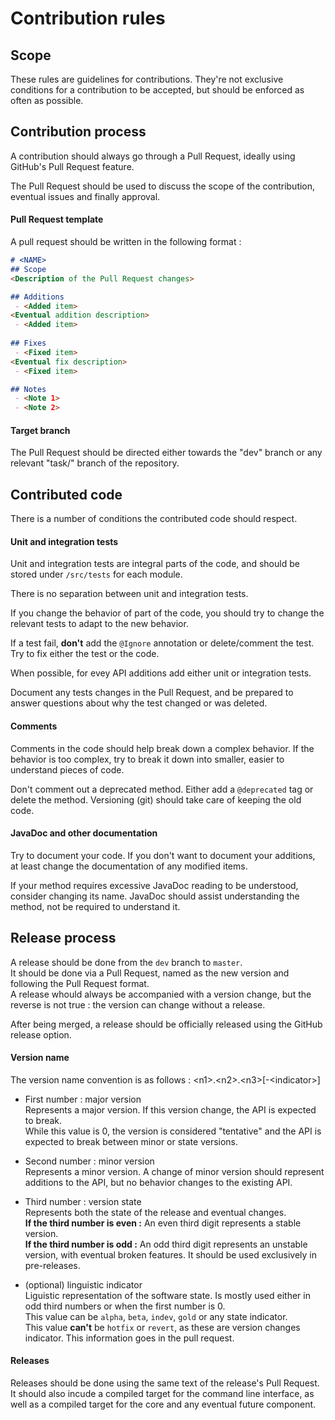 # Contribution rules

## Scope

These rules are guidelines for contributions. They're not exclusive conditions for a contribution to be accepted, but should be enforced as often as possible.


## Contribution process

A contribution should always go through a Pull Request, ideally using GitHub's Pull Request feature.

The Pull Request should be used to discuss the scope of the contribution, eventual issues and finally approval.

#### Pull Request template

A pull request should be written in the following format :

```markdown
# <NAME>
## Scope
<Description of the Pull Request changes>

## Additions
 - <Added item>  
<Eventual addition description>
 - <Added item>
 
## Fixes
 - <Fixed item>  
<Eventual fix description>
 - <Fixed item>

## Notes
 - <Note 1>
 - <Note 2>
```

#### Target branch

The Pull Request should be directed either towards the "dev" branch or any relevant "task/" branch of the repository.


## Contributed code

There is a number of conditions the contributed code should respect.

#### Unit and integration tests
Unit and integration tests are integral parts of the code, and should be stored under `/src/tests` for each module.

There is no separation between unit and integration tests.

If you change the behavior of part of the code, you should try to change the relevant tests to adapt to the new behavior.

If a test fail, **don't** add the `@Ignore` annotation or delete/comment the test. Try to fix either the test or the code.

When possible, for evey API additions add either unit or integration tests.

Document any tests changes in the Pull Request, and be prepared to answer questions about why the test changed or was deleted.

#### Comments
Comments in the code should help break down a complex behavior. If the behavior is too complex, try to break it down into smaller, easier to understand pieces of code.

Don't comment out a deprecated method. Either add a `@deprecated` tag or delete the method. Versioning (git) should take care of keeping the old code.

#### JavaDoc and other documentation
Try to document your code. If you don't want to document your additions, at least change the documentation of any modified items.

If your method requires excessive JavaDoc reading to be understood, consider changing its name.
JavaDoc should assist understanding the method, not be required to understand it.


## Release process

A release should be done from the `dev` branch to `master`.  
It should be done via a Pull Request, named as the new version and following the Pull Request format.  
A release whould always be accompanied with a version change, but the reverse is not true : the version can change without a release.

After being merged, a release should be officially released using the GitHub release option.

#### Version name

The version name convention is as follows : \<n1\>.\<n2\>.\<n3\>[-\<indicator\>]

 - First number : major version  
Represents a major version. If this version change, the API is expected to break.  
While this value is 0, the version is considered "tentative" and the API is expected to break between minor or state versions.

 - Second number : minor version  
Represents a minor version. A change of minor version should represent additions to the API, but no behavior changes to the existing API.

 - Third number : version state  
Represents both the state of the release and eventual changes.  
**If the third number is even :** An even third digit represents a stable version.  
**If the third number is odd :** An odd third digit represents an unstable version, with eventual broken features. It should be used exclusively in pre-releases.

 - (optional) linguistic indicator  
Liguistic representation of the software state. Is mostly used either in odd third numbers or when the first number is 0.  
This value can be `alpha`, `beta`, `indev`, `gold` or any state indicator.  
This value **can't** be `hotfix` or `revert`, as these are version changes indicator. This information goes in the pull request.

#### Releases

Releases should be done using the same text of the release's Pull Request.
It should also incude a compiled target for the command line interface, as well as a compiled target for the core and any eventual future component.
